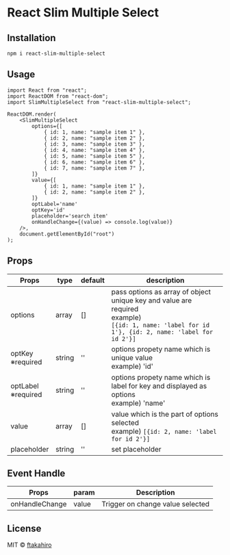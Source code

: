 # React Slim Multiple Select

## Installation

```
npm i react-slim-multiple-select
```

## Usage

```
import React from "react";
import ReactDOM from "react-dom";
import SlimMultipleSelect from "react-slim-multiple-select";

ReactDOM.render(
    <SlimMultipleSelect
        options={[
            { id: 1, name: "sample item 1" },
            { id: 2, name: "sample item 2" },
            { id: 3, name: "sample item 3" },
            { id: 4, name: "sample item 4" },
            { id: 5, name: "sample item 5" },
            { id: 6, name: "sample item 6" },
            { id: 7, name: "sample item 7" },
        ]}
        value={[
            { id: 1, name: "sample item 1" },
            { id: 2, name: "sample item 2" },
        ]}
        optLabel='name'
        optKey='id'
        placeholder='search item'
        onHandleChange={(value) => console.log(value)}
    />,
    document.getElementById("root")
);

```

## Props

| Props                   | type   | default | description                                                                                                                                                    |
| ----------------------- | ------ | ------- | -------------------------------------------------------------------------------------------------------------------------------------------------------------- |
| options                 | array  | []      | pass options as array of object <br> unique key and value are required <br> example) <br> `[{id: 1, name: 'label for id 1'}, {id: 2, name: 'label for id 2'}]` |
| optKey <br> ※required   | string | ''      | options propety name which is unique value <br> example) 'id'                                                                                                  |
| optLabel <br> ※required | string | ''      | options propety name which is label for key and displayed as options <br> example) 'name'                                                                      |
| value                   | array  | []      | value which is the part of options selected <br> example) `[{id: 2, name: 'label for id 2'}]`                                                                  |
| placeholder             | string | ''      | set placeholder                                                                                                                                                |

## Event Handle

| Props          | param | Description                      |
| -------------- | ----- | -------------------------------- |
| onHandleChange | value | Trigger on change value selected |

## License

MIT © [ftakahiro](https://github.com/ftakahiro)
